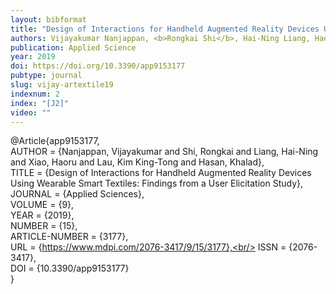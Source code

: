 ```yaml
---
layout: bibformat
title: "Design of Interactions for Handheld Augmented Reality Devices Using Wearable Smart Textiles: Findings from a User Elicitation Study"
authors: Vijayakumar Nanjappan, <b>Rongkai Shi</b>, Hai-Ning Liang, Haoru Xiao, Kim King-Tong Lau, and Khalad Hasan
publication: Applied Science
year: 2019
doi: https://doi.org/10.3390/app9153177
pubtype: journal
slug: vijay-artextile19
indexnum: 2
index: "[J2]"
video: ""
---
```


@Article{app9153177,<br/>
AUTHOR = {Nanjappan, Vijayakumar and Shi, Rongkai and Liang, Hai-Ning and Xiao, Haoru and Lau, Kim King-Tong and Hasan, Khalad},<br/>
TITLE = {Design of Interactions for Handheld Augmented Reality Devices Using Wearable Smart Textiles: Findings from a User Elicitation Study},<br/>
JOURNAL = {Applied Sciences},<br/>
VOLUME = {9},<br/>
YEAR = {2019},<br/>
NUMBER = {15},<br/>
ARTICLE-NUMBER = {3177},<br/>
URL = {https://www.mdpi.com/2076-3417/9/15/3177},<br/>
ISSN = {2076-3417},<br/>
DOI = {10.3390/app9153177}<br/>
}
